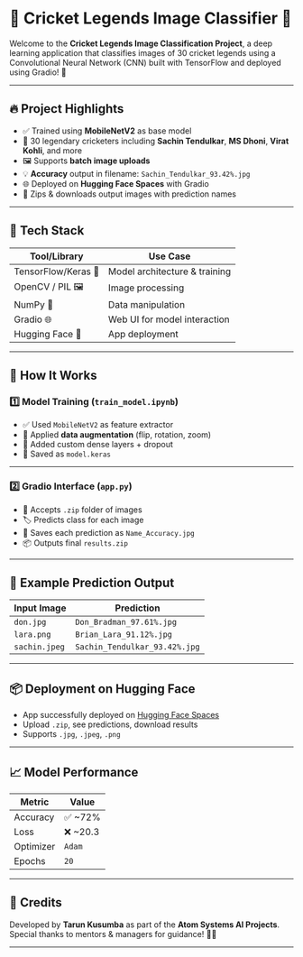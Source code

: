 # 📸 Cricket Legends Image Classifier 🏏

Welcome to the **Cricket Legends Image Classification Project**, a deep learning application that classifies images of 30 cricket legends using a Convolutional Neural Network (CNN) built with TensorFlow and deployed using Gradio! 🚀

---

## 🔥 Project Highlights

- ✅ Trained using **MobileNetV2** as base model  
- 🧠 30 legendary cricketers including **Sachin Tendulkar**, **MS Dhoni**, **Virat Kohli**, and more  
- 🖼️ Supports **batch image uploads**  
- 💡 **Accuracy** output in filename: `Sachin_Tendulkar_93.42%.jpg`  
- 🌐 Deployed on **Hugging Face Spaces** with Gradio  
- 📁 Zips & downloads output images with prediction names  

---

## 🧰 Tech Stack

| Tool/Library        | Use Case                         |
|---------------------|----------------------------------|
| TensorFlow/Keras 🧠 | Model architecture & training    |
| OpenCV / PIL 🖼️     | Image processing                 |
| NumPy 🔢            | Data manipulation                |
| Gradio 🌐           | Web UI for model interaction     |
| Hugging Face 🚀     | App deployment                   |


---

## 🚀 How It Works

### 1️⃣ Model Training (`train_model.ipynb`)

- ✅ Used `MobileNetV2` as feature extractor  
- 🔄 Applied **data augmentation** (flip, rotation, zoom)  
- 🧠 Added custom dense layers + dropout  
- 💾 Saved as `model.keras`

---

### 2️⃣ Gradio Interface (`app.py`)

- 📂 Accepts `.zip` folder of images  
- 🏷️ Predicts class for each image  
- 📸 Saves each prediction as `Name_Accuracy.jpg`  
- 📦 Outputs final `results.zip`  


---

## 🧪 Example Prediction Output

| Input Image | Prediction |
|-------------|-------------|
| `don.jpg` | `Don_Bradman_97.61%.jpg` |
| `lara.png` | `Brian_Lara_91.12%.jpg` |
| `sachin.jpeg` | `Sachin_Tendulkar_93.42%.jpg` |

---

## 📦 Deployment on Hugging Face

- App successfully deployed on [Hugging Face Spaces](https://huggingface.co/spaces/tarunkkk/New3)  
- Upload `.zip`, see predictions, download results  
- Supports `.jpg`, `.jpeg`, `.png`  

---

## 📈 Model Performance

| Metric         | Value     |
|----------------|-----------|
| Accuracy       | ✅ ~72%    |
| Loss           | ❌ ~20.3   |
| Optimizer      | `Adam`    |
| Epochs         | `20`      |



---

## 🙌 Credits

Developed by **Tarun Kusumba** as part of the **Atom Systems AI Projects**.  
Special thanks to mentors & managers for guidance! 👨‍🏫

---

